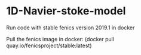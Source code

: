 # 1D-Navier-stoke-model

Run code with stable fenics version 2019.1 in docker 

Pull the fenics image in docker:
(docker pull quay.io/fenicsproject/stable:latest)

